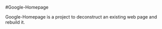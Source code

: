 #Google-Homepage 

Google-Homepage is a project to deconstruct an existing web page and rebuild it.
